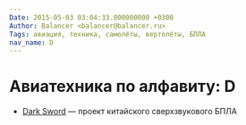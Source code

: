 ```yaml
---
Date: 2015-05-03 03:04:33.000000000 +0300
Author: Balancer <balancer@balancer.ru>
Tags: авиация, техника, самолёты, вертолёты, БПЛА
nav_name: D
---
```


# Авиатехника по алфавиту: D

* [Dark Sword](dark-sword/) — проект китайского сверхзвукового БПЛА
